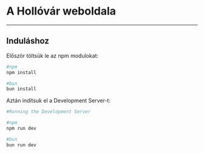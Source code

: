 # A Hollóvár weboldala

---

## Induláshoz

Először töltsük le az npm modulokat:

```bash
#npm
npm install

#bun
bun install
```

Aztán indítsuk el a Development Server-t:

```bash
#Running the Development Server

#npm
npm run dev

#bun
bun run dev
```
